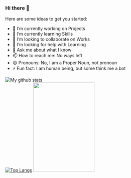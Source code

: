 ### Hi there 👋

Here are some ideas to get you started:

- 🔭 I’m currently working on Projects
- 🌱 I’m currently learning Skills
- 👯 I’m looking to collaborate on Works
- 🤔 I’m looking for help with Learning
- 💬 Ask me about what I know
- 📫 How to reach me: No ways left
- 😄 Pronouns: No, I am a Proper Noun, not pronoun
- ⚡ Fun fact: I am human being, but some think me a bot

<span>![My github stats](https://github-readme-stats1.vercel.app/api?username=mainakfolio&show_icons=true&theme=radical)<br> [![Top Langs](https://github-readme-stats1.vercel.app/api/top-langs/?username=mainakfolio&theme=blue-green)](https://github.com/mainakfolio/github-readme-stats1) <img width="195" height="285" src="https://media.tenor.com/images/10ea7e85eba6b89d46b32dc5577ff7c1/tenor.gif" /></span>
